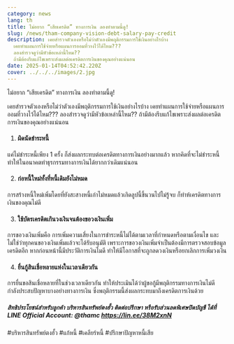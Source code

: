 ```yaml
---
category: news
lang: th
title: ไม่อยาก “เสียเครดิต” ทางการเงิน ลองทำตามนี้ดู!
slug: /news/tham-company-vision-debt-salary-pay-credit
description: เคยสำรวจตัวเองหรือไม่ว่าตัวเองมีพฤติกรรมการใช้เงินอย่างไรบ้าง
  เคยทำแผนการใช้จ่ายหรือแผนการออมที่วางไว้ได้ไหม???
  ลองสำรวจดูว่ามีหัวข้อเหล่านี้ไหม??
  ถ้ามีต้องรีบแก้ไขเพราะส่งผลต่อเครดิตการเงินของคุณอย่างแน่นอน
date: 2025-01-14T04:52:42.220Z
cover: ../../../images/2.jpg
---
```

ไม่อยาก “เสียเครดิต” ทางการเงิน ลองทำตามนี้ดู!

เคยสำรวจตัวเองหรือไม่ว่าตัวเองมีพฤติกรรมการใช้เงินอย่างไรบ้าง เคยทำแผนการใช้จ่ายหรือแผนการออมที่วางไว้ได้ไหม??? ลองสำรวจดูว่ามีหัวข้อเหล่านี้ไหม?? ถ้ามีต้องรีบแก้ไขเพราะส่งผลต่อเครดิตการเงินของคุณอย่างแน่นอน

1. #### ผิดนัดชำระหนี้

แค่ไม่ชำระหนี้เพียง 1 ครั้ง ก็ส่งผลกระทบต่อเครดิตทางการเงินอย่างมากแล้ว หากคิดที่จะไม่ชำระหนี้ทำให้ในอนาคตทำธุรกรรมทางการเงินได้ยากกว่าเดิมแน่นอน

2. #### ก่อหนี้ใหม่ทั้งที่หนี้เดิมยังไม่หมด

การสร้างหนี้ใหม่เพิ่มโดยที่ยังสะสางหนี้เก่าไม่หมดแล้วเกิดลูปนี้ขึ้นวนไปไม่รู้จบ ก็ทำห้เครดิตทางการเงินของคุณไม่ดี

3. #### ใช้บัตรเครดิตเกินวงเงินจนต้องขอวงเงินเพิ่ม

การขอวงเงินเพิ่มคือ การเพิ่มความเสี่ยงในการชำระหนี้ไม่ได้ตามเวลาที่กำหนดหรือตามเงื่อนไข และไม่ใช่ว่าทุกคนขอวงเงินเพิ่มแล้วจะได้รับอนุมัติ เพราะการขอวงเงินเพิ่มจำเป็นต้องมีการตรวจสอบข้อมูลเครดิตอีก หากก่อนหน้านี้มีประวัติการเงินไมดี ทำให้มีโอกาสที่จะถูกลดวงเงินหรือยกเลิกการเพิ่มวงเงิน

4. #### ยื่นกู้สินเชื่อหลายแห่งในเวลาเดียวกัน

การยื่นขอสินเชื่อหลายที่ในช่วงเวลาเดียวกัน ทำให้ประเมินได้ว่าผู้ขอกู้มีพฤติกรรมทางการเงินไม่ดี กำลังประสบปัญหาบางอย่างทางการเงิน ซึ่งพฤติกรรมนี้ส่งผลกระทบมาถึงเครดิตการเงินด้วย

##### สิทธิประโยชน์สำหรับลูกค้า บริหารสินทรัพย์ตงฮั้ว ติดต่อปรึกษา หรือรับส่วนลดพิเศษปิดบัญชี ได้ที่ LINE Official Account: @thamc [](<https://lin.ee/38M2xnN (มีการแก้ไข)>)<https://lin.ee/38M2xnN>

\#บริหารสินทรัพย์ตงฮั้ว #แก้หนี้ #เคลียร์หนี้ #ปรึกษาปัญหาหนี้เสีย